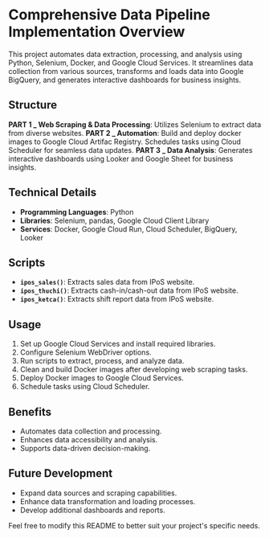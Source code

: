 # Comprehensive Data Pipeline Implementation Overview

This project automates data extraction, processing, and analysis using Python, Selenium, Docker, and Google Cloud Services. It streamlines data collection from various sources, transforms and loads data into Google BigQuery, and generates interactive dashboards for business insights.

## Structure

**PART 1 _ Web Scraping & Data Processing**: Utilizes Selenium to extract data from diverse websites.
**PART 2 _ Automation**: Build and deploy docker images to Google Cloud Artifac Registry. Schedules tasks using Cloud Scheduler for seamless data updates.
**PART 3 _ Data Analysis**: Generates interactive dashboards using Looker and Google Sheet for business insights.

## Technical Details

- **Programming Languages**: Python
- **Libraries**: Selenium, pandas, Google Cloud Client Library
- **Services**: Docker, Google Cloud Run, Cloud Scheduler, BigQuery, Looker

## Scripts

- **`ipos_sales()`**: Extracts sales data from IPoS website.
- **`ipos_thuchi()`**: Extracts cash-in/cash-out data from IPoS website.
- **`ipos_ketca()`**: Extracts shift report data from IPoS website.

## Usage

1. Set up Google Cloud Services and install required libraries.
2. Configure Selenium WebDriver options.
3. Run scripts to extract, process, and analyze data.
4. Clean and build Docker images after developing web scraping tasks.
5. Deploy Docker images to Google Cloud Services.
6. Schedule tasks using Cloud Scheduler.

## Benefits

- Automates data collection and processing.
- Enhances data accessibility and analysis.
- Supports data-driven decision-making.

## Future Development

- Expand data sources and scraping capabilities.
- Enhance data transformation and loading processes.
- Develop additional dashboards and reports.

Feel free to modify this README to better suit your project's specific needs.
